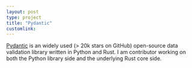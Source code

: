 ```yaml
---
layout: post
type: project
title: "Pydantic"
customlink: 
---
```

[Pydantic](https://github.com/pydantic/pydantic) is an widely used (> 20k stars on GitHub) open-source data validation library written in Python and Rust. I am contributor working on both the Python library side and the underlying Rust core side.
